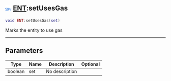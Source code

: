## ![server](.gitbook/assets/server.png) [ENT](./readme/ENT/README.md):setUsesGas

```lua
void ENT:setUsesGas(set)
```

Marks the entity to use gas

------
## Parameters

| Type   | Name | Description | Optional |
| ------ | ---- | ----------- | -------: |
| boolean | set | No description |  |

